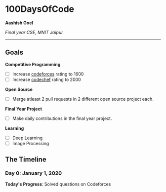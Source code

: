 # 100DaysOfCode

**Aashish Goel**

*Final year CSE, MNIT Jaipur*

---

## Goals

**Competitive Programming**
- [ ] Increase [codeforces](https://www.codeforces.com/profile/aas_201098_) rating to 1600
- [ ] Increase [codechef](https://www.codechef.com/users/anonymous_123_) rating to 2000

**Open Source**
- [ ] Merge atleast 2 pull requests in 2 different open source project each.

**Final Year Project**
- [ ] Make daily contributions in the final year project.

**Learning**
- [ ] Deep Learning
- [ ] Image Processing

## The Timeline

### Day 0: January 1, 2020

**Today's Progress**: Solved questions on Codeforces
